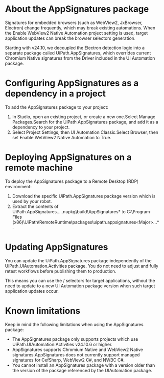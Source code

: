 ﻿# About the AppSignatures package

Signatures for embedded browsers (such as WebView2, JxBrowser, Electron) change frequently, which may break existing automations. When the Enable WebView2 Native Automation project setting is used, target application updates can break the browser selectors generation.

Starting with v24.10, we decoupled the Electron detection logic into a separate package called UiPath.AppSignatures, which overrides current Chromium Native signatures from the Driver included in the UI Automation package.

# Configuring AppSignatures as a dependency in a project

To add the AppSignatures package to your project:

1. In Studio, open an existing project, or create a new one.Select Manage Packages.Search for the UiPath.AppSignatures package, and add it as a dependency to your project.
2. Select Project Settings, then UI Automation Classic.Select Browser, then set Enable WebView2 Native Automation to True.

# Deploying AppSignatures on a remote machine

To deploy the AppSignatures package to a Remote Desktop (RDP) environment:

1. Download the specific UiPath.AppSignatures package version which is used by your robot.
2. Extract the contents of UiPath.AppSignatures.<Major>.<Minor>.<Patch>.<Build>.nupkg\build\AppSignatures\* to C:\Program Files (x86)\UiPath\RemoteRuntime\packages\uipath.appsignatures\<Major>.<Minor>.<Patch>.<Build>\*.

# Updating AppSignatures

You can update the UiPath.AppSignatures package independently of the UiPath.UIAutomation.Activities package. You do not need to adjust and fully retest workflows before publishing them to production.

This means you can use the <html>/<webctrl> selectors for target applications, without the need to update to a new UI Automation package version when such target application updates occur.

# Known limitations

Keep in mind the following limitations when using the AppSignatures package:

* The AppSignatures package only supports projects which use UiPath.UIAutomation.Activities v24.10.6 or higher.
* AppSignatures supports Chromium Native and WebView2 Native signatures.AppSignatures does not currently support managed signatures for CefSharp, WebView2 C#, and NWBC C#.
* You cannot install an AppSignatures package with a version older than the version of the package referenced by the UIAutomation package.
